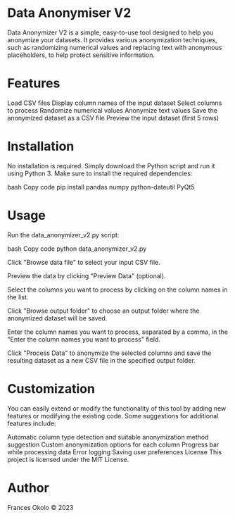 # Data Anonymiser V2
Data Anonymizer V2 is a simple, easy-to-use tool designed to help you anonymize your datasets. It provides various anonymization techniques, such as randomizing numerical values and replacing text with anonymous placeholders, to help protect sensitive information.

# Features
Load CSV files
Display column names of the input dataset
Select columns to process
Randomize numerical values
Anonymize text values
Save the anonymized dataset as a CSV file
Preview the input dataset (first 5 rows)

# Installation
No installation is required. Simply download the Python script and run it using Python 3. Make sure to install the required dependencies:

bash
Copy code
pip install pandas numpy python-dateutil PyQt5

# Usage
Run the data_anonymizer_v2.py script:

bash
Copy code
python data_anonymizer_v2.py

Click "Browse data file" to select your input CSV file.

Preview the data by clicking "Preview Data" (optional).

Select the columns you want to process by clicking on the column names in the list.

Click "Browse output folder" to choose an output folder where the anonymized dataset will be saved.

Enter the column names you want to process, separated by a comma, in the "Enter the column names you want to process" field.

Click "Process Data" to anonymize the selected columns and save the resulting dataset as a new CSV file in the specified output folder.

# Customization
You can easily extend or modify the functionality of this tool by adding new features or modifying the existing code. Some suggestions for additional features include:

Automatic column type detection and suitable anonymization method suggestion
Custom anonymization options for each column
Progress bar while processing data
Error logging
Saving user preferences
License
This project is licensed under the MIT License.

# Author
Frances Okolo © 2023
